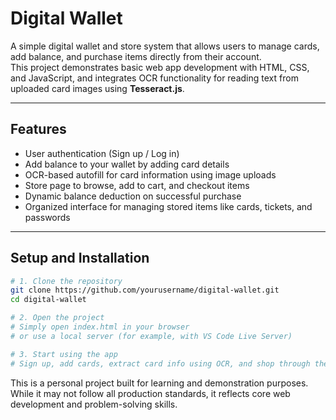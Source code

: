 # Digital Wallet

A simple digital wallet and store system that allows users to manage cards, add balance, and purchase items directly from their account.  
This project demonstrates basic web app development with HTML, CSS, and JavaScript, and integrates OCR functionality for reading text from uploaded card images using **Tesseract.js**.

---

## Features

- User authentication (Sign up / Log in)
- Add balance to your wallet by adding card details
- OCR-based autofill for card information using image uploads
- Store page to browse, add to cart, and checkout items
- Dynamic balance deduction on successful purchase
- Organized interface for managing stored items like cards, tickets, and passwords

---

## Setup and Installation

```bash
# 1. Clone the repository
git clone https://github.com/yourusername/digital-wallet.git
cd digital-wallet

# 2. Open the project
# Simply open index.html in your browser
# or use a local server (for example, with VS Code Live Server)

# 3. Start using the app
# Sign up, add cards, extract card info using OCR, and shop through the products page.
```
This is a personal project built for learning and demonstration purposes.
While it may not follow all production standards, it reflects core web development and problem-solving skills.
